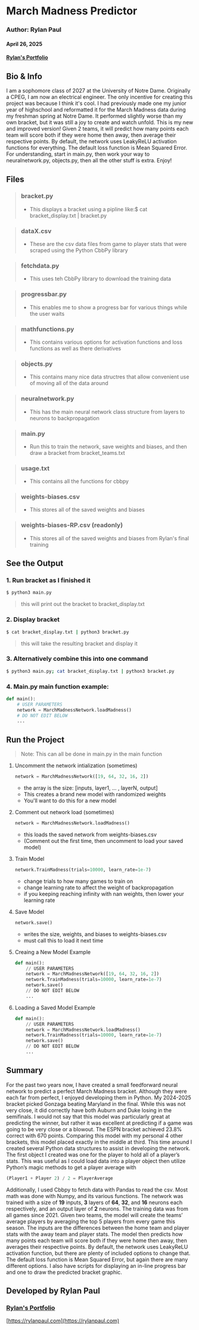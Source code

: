 # March Madness Predictor #
### Author: Rylan Paul
#### April 26, 2025
#### [Rylan's Portfolio](https://rylanpaul.com)


## Bio & Info ##

I am a sophomore class of 2027 at the University of Notre Dame. Originally a CPEG, I am now an electrical engineer. The only incentive for creating this project was because I think it's cool. I had previously made one my junior year of highschool and reformatted it for the March Madness data during my freshman spring at Notre Dame. It performed slightly worse than my own bracket, but it was still a joy to create and watch unfold. This is my new and improved version! Given 2 teams, it will predict how many points each team will score both if they were home then away, then average their respective points. By default, the network uses LeakyReLU activation functions for everything. The default loss function is Mean Squared Error. For understanding, start in main.py, then work your way to neuralnetwork.py, objects.py, then all the other stuff is extra. Enjoy!  

## Files ##

> ### bracket.py
> - This displays a bracket using a pipline like:$ cat bracket_display.txt | bracket.py

> ### dataX.csv
> - These are the csv data files from game to player stats that were scraped using the Python CbbPy library

> ### fetchdata.py
> - This uses teh CbbPy library to download the training data

> ### progressbar.py
> - This enables me to show a progress bar for various things while the user waits

> ### mathfunctions.py
> - This contains various options for activation functions and loss functions as well as there derivatives

> ### objects.py
> - This contains many nice data structres that allow convenient use of moving all of the data around

> ### neuralnetwork.py
> - This has the main neural network class structure from layers to neurons to backpropagation

> ### main.py
> - Run this to train the network, save weights and biases, and then draw a bracket from bracket_teams.txt

> ### usage.txt
> - This contains all the functions for cbbpy

> ### weights-biases.csv
> - This stores all of the saved weights and biases

> ### weights-biases-RP.csv (readonly)
> - This stores all of the saved weights and biases from Rylan's final training


## See the Output ##

### 1. Run bracket as I finished it

```sh
$ python3 main.py
```

> this will print out the bracket to bracket_display.txt


### 2. Display bracket

```sh
$ cat bracket_display.txt | python3 bracket.py
```

> this will take the resulting bracket and display it

### 3. Alternatively combine this into one command
    
```sh
$ python3 main.py; cat bracket_display.txt | python3 bracket.py
```

### 4. Main.py main function example:
```python
def main():
    # USER PARAMETERS
    network = MarchMadnessNetwork.loadMadness()
    # DO NOT EDIT BELOW
    ...
```

## Run the Project ##

> Note: This can all be done in main.py in the main function
1. Uncomment the network intialization (sometimes)
    ```python
    network = MarchMadnessNetwork([19, 64, 32, 16, 2])
    ```
    - the array is the size: [inputs, layer1, ... , layerN, output]
    - This creates a brand new model with randomized weights
    - You'll want to do this for a new model
2. Comment out network load (sometimes)
    ```python
    network = MarchMadnessNetwork.loadMadness()
    ```
    - this loads the saved network from weights-biases.csv
    - (Comment out the first time, then uncomment to load your saved model)
3. Train Model
    ```python
    network.TrainMadness(trials=10000, learn_rate=1e-7)
    ```

    - change trials to how many games to train on
    - change learning rate to affect the weight of backpropagation
    - if you keeping reaching infinity with nan weights, then lower your learning rate
4. Save Model
    ```python
    network.save()
    ```

    - writes the size, weights, and biases to weights-biases.csv
    - must call this to load it next time
5. Creaing a New Model Example
    ```python
    def main():
        // USER PARAMETERS
        network = MarchMadnessNetwork([19, 64, 32, 16, 2])
        network.TrainMadness(trials=10000, learn_rate=1e-7)
        network.save()
        // DO NOT EDIT BELOW
        ...
    ```
6. Loading a Saved Model Example
    ```python
    def main():
        // USER PARAMETERS
        network = MarchMadnessNetwork.loadMadness()
        network.TrainMadness(trials=10000, learn_rate=1e-7)
        network.save()
        // DO NOT EDIT BELOW
        ...
    ```

## Summary ##
For the past two years now, I have created a small feedforward neural network to predict a perfect March Madness bracket. Although they were each far from perfect, I enjoyed developing them in Python. My 2024-2025 bracket picked Gonzaga beating Maryland in the final. While this was not very close, it did correctly have both Auburn and Duke losing in the semifinals. I would not say that this model was particularly great at predicting the winner, but rather it was excellent at predicting if a game was going to be very close or a blowout. The ESPN bracket achieved 23.8% correct with 670 points. Comparing this model with my personal 4 other brackets, this model placed exactly in the middle at third. This time around I created several Python data structures to assist in developing the network. The first object I created was one for the player to hold all of a player’s stats. This was useful as I could load data into a player object then utilize Python’s magic methods to get a player average with
```python
(Player1 + Player 2) / 2 = PlayerAverage
```
Additionally, I used Cbbpy to fetch data with Pandas to read the csv. Most math was done with Numpy, and its various functions. The network was trained with a size of **19** inputs, **3** layers of **64**, **32**, and **16** neurons each respectively, and an output layer of **2** neurons. The training data was from all games since 2021. Given two teams, the model will create the teams’ average players by averaging the top 5 players from every game this season. The inputs are the differences between the home team and player stats with the away team and player stats. The model then predicts how many points each team will score both if they were home then away, then averages their respective points. By default, the network uses LeakyReLU activation function, but there are plenty of included options to change that. The default loss function is Mean Squared Error, but again there are many different options. I also have scripts for displaying an in-line progress bar and one to draw the predicted bracket graphic.

## Developed by Rylan Paul
### [Rylan's Portfolio](https://rylanpaul.com)
[https://rylanpaul.com](https://rylanpaul.com)